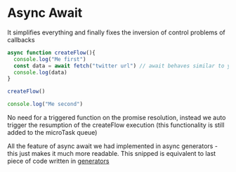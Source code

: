 # Async Await

It simplifies everything and finally fixes the inversion of control problems of callbacks

```js
async function createFlow(){
  console.log("Me first")
  const data = await fetch("twitter url") // await behaves similar to yield, throws out of the function, async keeps looking for the value of the promise to be set, then starts executing the rest of the function
  console.log(data)
}

createFlow()

console.log("Me second")
```

No need for a triggered function on the promise resolution, instead we auto trigger the resumption of the createFlow execution (this functionality is still added to the microTask queue)

All the feature of async await we had implemented in async generators - this just makes it much more readable.
This snipped is equivalent to last piece of code written in [generators](5_generators.md)
